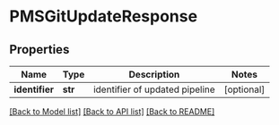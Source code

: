 # PMSGitUpdateResponse

## Properties
Name | Type | Description | Notes
------------ | ------------- | ------------- | -------------
**identifier** | **str** | identifier of updated pipeline | [optional] 

[[Back to Model list]](../README.md#documentation-for-models) [[Back to API list]](../README.md#documentation-for-api-endpoints) [[Back to README]](../README.md)

